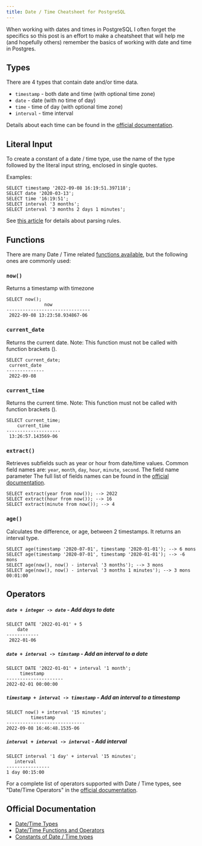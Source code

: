 ```yaml
---
title: Date / Time Cheatsheet for PostgreSQL
---
```


When working with dates and times in PostgreSQL I often forget the specifics so this post is an effort to make a cheatsheet that will help me (and hopefully others) remember the basics of working with date and time in Postgres.

## Types

There are 4 types that contain date and/or time data.

- `timestamp` - both date and time (with optional time zone)
- `date` - date (with no time of day)
- `time` - time of day (with optional time zone)
- `interval` - time interval

Details about each time can be found in the [official documentation](https://www.postgresql.org/docs/current/datatype-datetime.html).

## Literal Input

To create a constant of a date / time type, use the name of the type followed by the literal input string, enclosed in single quotes.

Examples:

```
SELECT timestamp '2022-09-08 16:19:51.397118';
SELECT date '2020-03-13';
SELECT time '16:19:51';
SELECT interval '3 months';
SELECT interval '3 months 2 days 1 minutes';
```

See [this article](https://www.postgresql.org/docs/current/datetime-appendix.html) for details about parsing rules.


## Functions

There are many Date / Time related [functions available](https://www.postgresql.org/docs/current/functions-datetime.html), but the following ones are commonly used:

### `now()`

Returns a timestamp with timezone

```
SELECT now();
              now
-------------------------------
 2022-09-08 13:23:58.934867-06

```

### `current_date`

Returns the current date.  Note: This function must not be called with function brackets ().

```
SELECT current_date;
 current_date
--------------
 2022-09-08
```

### `current_time`

Returns the current time.  Note: This function must not be called with function brackets ().

```
SELECT current_time;
    current_time
--------------------
 13:26:57.143569-06
 ```

 ### `extract()`

 Retrieves subfields such as year or hour from date/time values.  Common field names are: `year`, `month`, `day`, `hour`, `minute`, `second`.  The field name parameter   The full list of fields names can be found in the [official documentation](https://www.postgresql.org/docs/current/functions-datetime.html#FUNCTIONS-DATETIME-EXTRACT).

 ```
SELECT extract(year from now()); --> 2022
SELECT extract(hour from now()); --> 16
SELECT extract(minute from now()); --> 4
 ```

  ### `age()`

Calculates the difference, or age, between 2 timestamps.  It returns an interval type.

 ```
SELECT age(timestamp '2020-07-01', timestamp '2020-01-01'); --> 6 mons
SELECT age(timestamp '2020-07-01', timestamp '2020-01-01'); --> -6 mons
SELECT age(now(), now() - interval '3 months'); --> 3 mons
SELECT age(now(), now() - interval '3 months 1 minutes'); --> 3 mons 00:01:00
 ```

## Operators

##### `date + integer -> date` - Add days to date
```
SELECT DATE '2022-01-01' + 5
    date
------------
 2022-01-06
 ```

 ##### `date + interval -> timstamp` - Add an interval to a date
 ```
 SELECT DATE '2022-01-01' + interval '1 month';
      timestamp
---------------------
 2022-02-01 00:00:00
 ```

 ##### `timestamp + interval -> timestamp` - Add an interval to a timestamp
 ```
 SELECT now() + interval '15 minutes';
          timestamp
-----------------------------
 2022-09-08 16:46:48.1535-06
 ```

  ##### `interval + interval -> interval` - Add interval
 ```
 SELECT interval '1 day' + interval '15 minutes';
    interval
----------------
 1 day 00:15:00
 ```

 For a complete list of operators supported with Date / Time types, see "Date/Time Operators" in the [official documentation](https://www.postgresql.org/docs/current/functions-datetime.html#FUNCTIONS-DATETIME-CURRENT).

## Official Documentation
- [Date/Time Types](https://www.postgresql.org/docs/current/datatype-datetime.html)
- [Date/Time Functions and Operators](https://www.postgresql.org/docs/current/functions-datetime.html)
- [Constants of Date / Time types](https://www.postgresql.org/docs/current/sql-syntax-lexical.html#SQL-SYNTAX-CONSTANTS-GENERIC)
